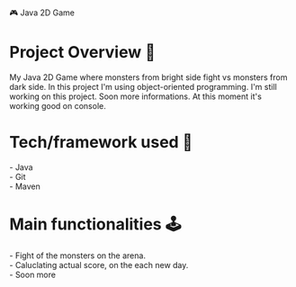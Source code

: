 🎮 Java 2D Game

<h1>Project Overview 🎨</h1>

My Java 2D Game where monsters from bright side fight vs monsters from dark side. In this project I'm using object-oriented programming.
I'm still working on this project. Soon more informations. At this moment it's working good on console.

<h1>Tech/framework used 🧰</h1>
- Java
<br>
- Git
<br>
- Maven
<br>

<h1>Main functionalities 🕹️ </h1>
- Fight of the monsters on the arena.
<br>
- Caluclating actual score, on the each new day.
<br>
- Soon more
